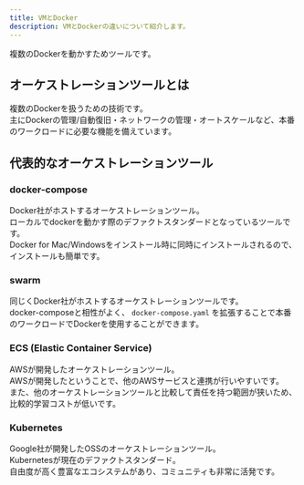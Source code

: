 ```yaml
---
title: VMとDocker
description: VMとDockerの違いについて紹介します。
---
```


複数のDockerを動かすためツールです。

## オーケストレーションツールとは
複数のDockerを扱うための技術です。  
主にDockerの管理/自動復旧・ネットワークの管理・オートスケールなど、本番のワークロードに必要な機能を備えています。

## 代表的なオーケストレーションツール
### docker-compose
Docker社がホストするオーケストレーションツール。  
ローカルでdockerを動かす際のデファクトスタンダードとなっているツールです。  
Docker for Mac/Windowsをインストール時に同時にインストールされるので、インストールも簡単です。  

### swarm
同じくDocker社がホストするオーケストレーションツールです。  
docker-composeと相性がよく、 `docker-compose.yaml` を拡張することで本番のワークロードでDockerを使用することができます。  

### ECS (Elastic Container Service)
AWSが開発したオーケストレーションツール。  
AWSが開発したということで、他のAWSサービスと連携が行いやすいです。  
また、他のオーケストレーションツールと比較して責任を持つ範囲が狭いため、比較的学習コストが低いです。

### Kubernetes
Google社が開発したOSSのオーケストレーションツール。  
Kubernetesが現在のデファクトスタンダード。  
自由度が高く豊富なエコシステムがあり、コミュニティも非常に活発です。
